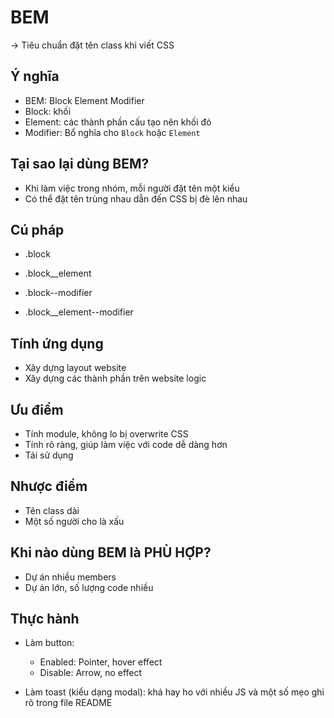# BEM
-> Tiêu chuẩn đặt tên class khi viết CSS

## Ý nghĩa
- BEM: Block Element Modifier
- Block: khối
- Element: các thành phần cấu tạo nên khối đó
- Modifier: Bổ nghĩa cho `Block` hoặc `Element`

## Tại sao lại dùng BEM?
- Khi làm việc trong nhóm, mỗi người đặt tên một kiểu
- Có thể đặt tên trùng nhau dẫn đến CSS bị đè lên nhau

## Cú pháp
- .block
- .block__element

- .block--modifier
- .block__element--modifier

## Tính ứng dụng
- Xây dựng layout website
- Xây dựng các thành phần trên website logic

## Ưu điểm
- Tính module, không lo bị overwrite CSS
- Tính rõ ràng, giúp làm việc với code dễ dàng hơn
- Tái sử dụng

## Nhược điểm
- Tên class dài
- Một số người cho là xấu

## Khi nào dùng BEM là PHÙ HỢP?
- Dự án nhiều members
- Dự án lớn, số lượng code nhiều

## Thực hành
- Làm button:
    + Enabled: Pointer, hover effect
    + Disable: Arrow, no effect

- Làm toast (kiểu dạng modal): khá hay ho với nhiều JS và một số mẹo ghi rõ trong file README